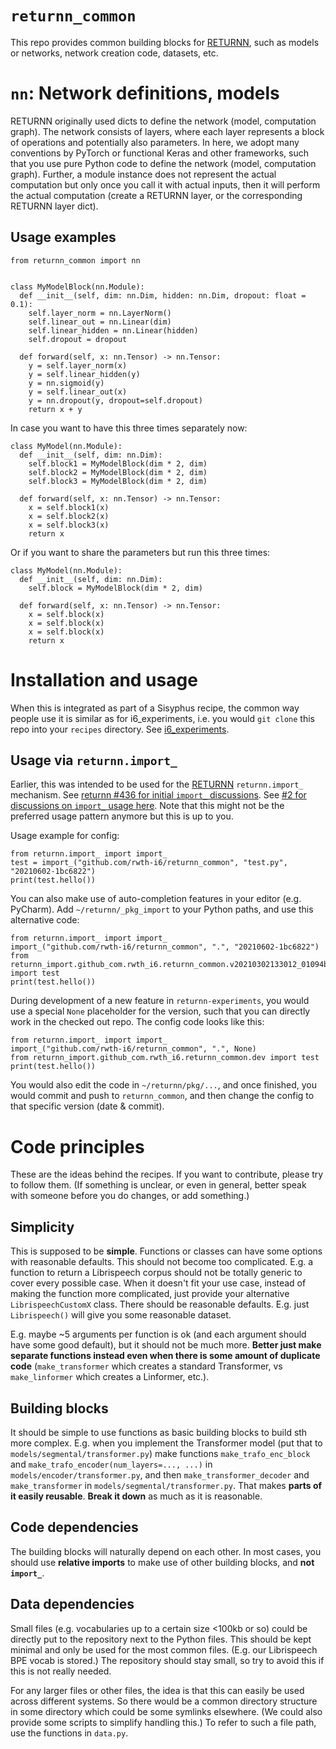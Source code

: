 # `returnn_common`

This repo provides common building blocks for [RETURNN](https://github.com/rwth-i6/returnn/),
such as models or networks, network creation code,
datasets, etc.

# `nn`: Network definitions, models

RETURNN originally used dicts to define the network (model, computation graph).
The network consists of layers, where each layer represents a block of operations and potentially also parameters.
In here, we adopt many conventions by PyTorch or functional Keras and other frameworks,
such that you use pure Python code to define the network (model, computation graph).
Further, a module instance does not represent the actual computation
but only once you call it with actual inputs,
then it will perform the actual computation
(create a RETURNN layer, or the corresponding RETURNN layer dict).


## Usage examples

```
from returnn_common import nn


class MyModelBlock(nn.Module):
  def __init__(self, dim: nn.Dim, hidden: nn.Dim, dropout: float = 0.1):
    self.layer_norm = nn.LayerNorm()
    self.linear_out = nn.Linear(dim)
    self.linear_hidden = nn.Linear(hidden)
    self.dropout = dropout

  def forward(self, x: nn.Tensor) -> nn.Tensor:
    y = self.layer_norm(x)
    y = self.linear_hidden(y)
    y = nn.sigmoid(y)
    y = self.linear_out(x)
    y = nn.dropout(y, dropout=self.dropout)
    return x + y
```

In case you want to have this three times separately now:
```
class MyModel(nn.Module):
  def __init__(self, dim: nn.Dim):
    self.block1 = MyModelBlock(dim * 2, dim)
    self.block2 = MyModelBlock(dim * 2, dim)
    self.block3 = MyModelBlock(dim * 2, dim)
    
  def forward(self, x: nn.Tensor) -> nn.Tensor:
    x = self.block1(x)
    x = self.block2(x)
    x = self.block3(x)
    return x
```

Or if you want to share the parameters but run this three times:
```
class MyModel(nn.Module):
  def __init__(self, dim: nn.Dim):
    self.block = MyModelBlock(dim * 2, dim)
    
  def forward(self, x: nn.Tensor) -> nn.Tensor:
    x = self.block(x)
    x = self.block(x)
    x = self.block(x)
    return x
```


# Installation and usage

When this is integrated as part of a Sisyphus recipe,
the common way people use it is similar as for i6_experiments,
i.e. you would `git clone` this repo into your `recipes` directory.
See [i6_experiments](https://github.com/rwth-i6/i6_experiments).

## Usage via `returnn.import_`

Earlier, this was intended to be used for the [RETURNN](https://github.com/rwth-i6/returnn) `returnn.import_` mechanism.
See [returnn #436 for initial `import_` discussions](https://github.com/rwth-i6/returnn/discussions/436).
See [#2 for discussions on `import_` usage here](https://github.com/rwth-i6/returnn_common/issues/2).
Note that this might not be the preferred usage pattern anymore but this is up to you.

Usage example for config:

    from returnn.import_ import import_
    test = import_("github.com/rwth-i6/returnn_common", "test.py", "20210602-1bc6822")
    print(test.hello())

You can also make use of auto-completion features in your editor (e.g. PyCharm).
Add `~/returnn/_pkg_import` to your Python paths,
and use this alternative code:

    from returnn.import_ import import_
    import_("github.com/rwth-i6/returnn_common", ".", "20210602-1bc6822")
    from returnn_import.github_com.rwth_i6.returnn_common.v20210302133012_01094bef2761 import test
    print(test.hello())

During development of a new feature in `returnn-experiments`,
you would use a special `None` placeholder for the version,
such that you can directly work in the checked out repo.
The config code looks like this:

    from returnn.import_ import import_
    import_("github.com/rwth-i6/returnn_common", ".", None)
    from returnn_import.github_com.rwth_i6.returnn_common.dev import test
    print(test.hello())

You would also edit the code in `~/returnn/pkg/...`,
and once finished, you would commit and push to `returnn_common`,
and then change the config to that specific version (date & commit).


# Code principles

These are the ideas behind the recipes.
If you want to contribute, please try to follow them.
(If something is unclear, or even in general,
better speak with someone before you do changes, or add something.)

## Simplicity

This is supposed to be **simple**.
Functions or classes can have some options
with reasonable defaults.
This should not become too complicated.
E.g. a function to return a Librispeech corpus
should not be totally generic to cover every possible case.
When it doesn't fit your use case,
instead of making the function more complicated,
just provide your alternative `LibrispeechCustomX` class.
There should be reasonable defaults.
E.g. just `Librispeech()` will give you some reasonable dataset.

E.g. maybe ~5 arguments per function is ok
(and each argument should have some good default),
but it should not be much more.
**Better just make separate functions instead
even when there is some amount of duplicate code**
(`make_transformer` which creates a standard Transformer,
vs `make_linformer` which creates a Linformer, etc.).

## Building blocks

It should be simple to use functions
as basic building blocks to build sth more complex.
E.g. when you implement the Transformer model
(put that to `models/segmental/transformer.py`)
make functions `make_trafo_enc_block`
and `make_trafo_encoder(num_layers=..., ...)`
in `models/encoder/transformer.py`,
and then `make_transformer_decoder` and `make_transformer`
in `models/segmental/transformer.py`.
That makes **parts of it easily reusable**.
**Break it down** as much as it is reasonable.

## Code dependencies

The building blocks will naturally depend on each other.
In most cases, you should use **relative imports**
to make use of other building blocks,
and **not `import_`**.

## Data dependencies

Small files (e.g. vocabularies up to a certain size <100kb or so)
could be directly put to the repository next to the Python files.
This should be kept minimal and only be used for the most common files.
(E.g. our Librispeech BPE vocab is stored.)
The repository should stay small,
so try to avoid this if this is not really needed.

For any larger files or other files,
the idea is that this can easily be used across different systems.
So there would be a common directory structure
in some directory which could be some symlinks elsewhere.
(We could also provide some scripts to simplify handling this.)
To refer to such a file path, use the functions in `data.py`.
